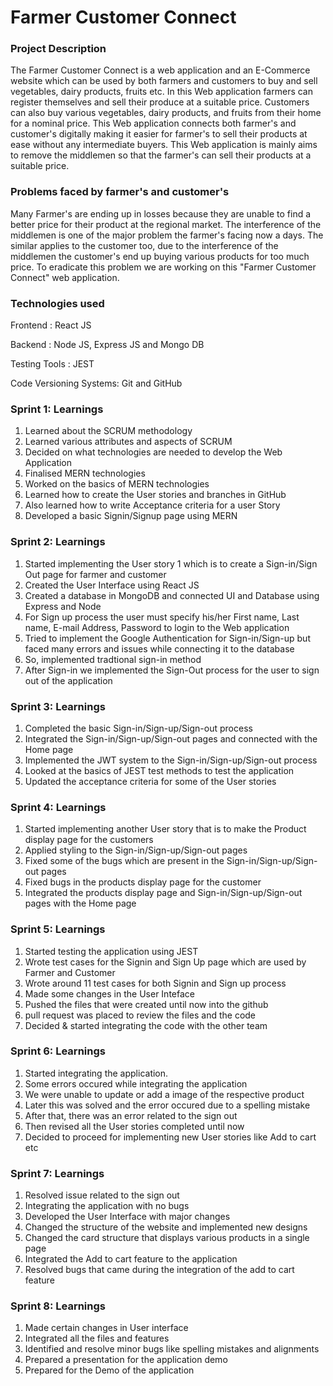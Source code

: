 # Farmer Customer Connect

### Project Description
The Farmer Customer Connect is a web application and an E-Commerce website which can be used by both farmers and customers to buy and sell vegetables, dairy products, fruits etc. In this Web application farmers can register themselves and sell their produce at a suitable price. Customers can also buy various vegetables, dairy products, and fruits from their home for a nominal price. This Web application connects both farmer's and customer's digitally making it easier for farmer's to sell their products at ease without any intermediate buyers. This Web application is mainly aims to remove the middlemen so that the farmer's can sell their products at a suitable price.

### Problems faced by farmer's and customer's
Many Farmer's are ending up in losses because they are unable to find a better price for their product at the regional market. The interference of the middlemen is one of the major problem the farmer's facing now a days. The similar applies to the customer too, due to the interference of the middlemen the customer's end up buying various products for too much price. To eradicate this problem we are working on this "Farmer Customer Connect" web application.

### Technologies used
Frontend : React JS

Backend : Node JS, Express JS and Mongo DB

Testing Tools : JEST

Code Versioning Systems: Git and GitHub

### Sprint 1: Learnings
1. Learned about the SCRUM methodology 
2. Learned various attributes and aspects of SCRUM
3. Decided on what technologies are needed to develop the Web Application
4. Finalised MERN technologies 
5. Worked on the basics of MERN technologies
6. Learned how to create the User stories and branches in GitHub
7. Also learned how to write Acceptance criteria for a user Story
8. Developed a basic Signin/Signup page using MERN

### Sprint 2: Learnings
1. Started implementing the User story 1 which is to create a Sign-in/Sign Out page for farmer and customer
2. Created the User Interface using React JS
3. Created a database in MongoDB and connected UI and Database using Express and Node
4. For Sign up process the user must specify his/her First name, Last name, E-mail Address, Password to login to the Web application
5. Tried to implement the Google Authentication for Sign-in/Sign-up but faced many errors and issues while connecting it to the database
6. So, implemented tradtional sign-in method
7. After Sign-in we implemented the Sign-Out process for the user to sign out of the application  

### Sprint 3: Learnings
1. Completed the basic Sign-in/Sign-up/Sign-out process
2. Integrated the Sign-in/Sign-up/Sign-out pages and connected with the Home page
3. Implemented the JWT system to the Sign-in/Sign-up/Sign-out process
4. Looked at the basics of JEST test methods to test the application
5. Updated the acceptance criteria for some of the User stories

### Sprint 4: Learnings
1. Started implementing another User story that is to make the Product display page for the customers
2. Applied styling to the Sign-in/Sign-up/Sign-out pages 
3. Fixed some of the bugs which are present in the Sign-in/Sign-up/Sign-out pages
4. Fixed bugs in the products display page for the customer
5. Integrated the products display page and Sign-in/Sign-up/Sign-out pages with the Home page

### Sprint 5: Learnings
1. Started testing the application using JEST
2. Wrote test cases for the Signin and Sign Up page which are used by Farmer and Customer
3. Wrote around 11 test cases for both Signin and Sign up process
4. Made some changes in the User Inteface
5. Pushed the files that were created until now into the github 
6. pull request was placed to review the files and the code
7. Decided & started integrating the code with the other team

### Sprint 6: Learnings
1. Started integrating the application.
2. Some errors occured while integrating the application
3. We were unable to update or add a image of the respective product
4. Later this was solved and the error occured due to a spelling mistake
5. After that, there was an error related to the sign out 
6. Then revised all the User stories completed until now
7. Decided to proceed for implementing new User stories like Add to cart etc

### Sprint 7: Learnings
1. Resolved issue related to the sign out
2. Integrating the application with no bugs
3. Developed the User Interface with major changes 
4. Changed the structure of the website and implemented new designs 
5. Changed the card structure that displays various products in a single page
6. Integrated the Add to cart feature to the application
7. Resolved bugs that came during the integration of the add to cart feature

### Sprint 8: Learnings
1. Made certain changes in User interface 
2. Integrated all the files and features
3. Identified and resolve minor bugs like spelling mistakes and alignments
4. Prepared a presentation for the application demo
5. Prepared for the Demo of the application
